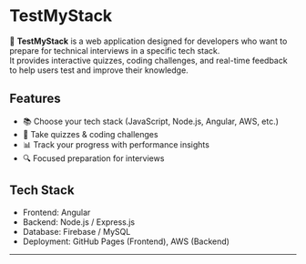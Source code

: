 # TestMyStack

🚀 **TestMyStack** is a web application designed for developers who want to prepare for technical interviews in a specific tech stack.  
It provides interactive quizzes, coding challenges, and real-time feedback to help users test and improve their knowledge.

## Features
- 📚 Choose your tech stack (JavaScript, Node.js, Angular, AWS, etc.)
- 🧩 Take quizzes & coding challenges
- 📊 Track your progress with performance insights
- 🔍 Focused preparation for interviews

## Tech Stack
- Frontend: Angular
- Backend: Node.js / Express.js
- Database: Firebase / MySQL
- Deployment: GitHub Pages (Frontend), AWS (Backend)

---
